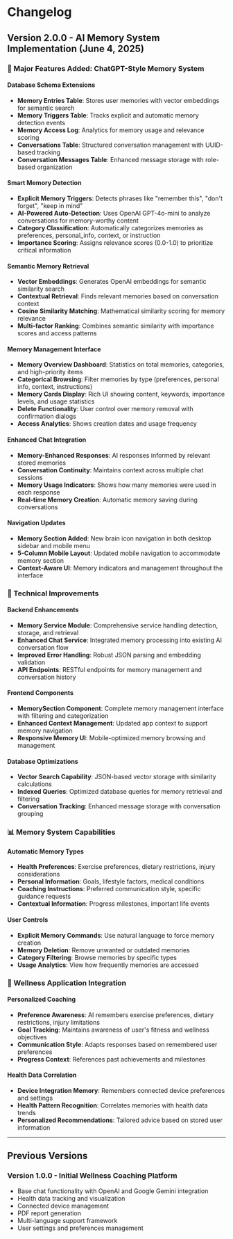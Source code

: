 # Changelog

## Version 2.0.0 - AI Memory System Implementation (June 4, 2025)

### 🧠 Major Features Added: ChatGPT-Style Memory System

#### Database Schema Extensions
- **Memory Entries Table**: Stores user memories with vector embeddings for semantic search
- **Memory Triggers Table**: Tracks explicit and automatic memory detection events
- **Memory Access Log**: Analytics for memory usage and relevance scoring
- **Conversations Table**: Structured conversation management with UUID-based tracking
- **Conversation Messages Table**: Enhanced message storage with role-based organization

#### Smart Memory Detection
- **Explicit Memory Triggers**: Detects phrases like "remember this", "don't forget", "keep in mind"
- **AI-Powered Auto-Detection**: Uses OpenAI GPT-4o-mini to analyze conversations for memory-worthy content
- **Category Classification**: Automatically categorizes memories as preferences, personal_info, context, or instruction
- **Importance Scoring**: Assigns relevance scores (0.0-1.0) to prioritize critical information

#### Semantic Memory Retrieval
- **Vector Embeddings**: Generates OpenAI embeddings for semantic similarity search
- **Contextual Retrieval**: Finds relevant memories based on conversation context
- **Cosine Similarity Matching**: Mathematical similarity scoring for memory relevance
- **Multi-factor Ranking**: Combines semantic similarity with importance scores and access patterns

#### Memory Management Interface
- **Memory Overview Dashboard**: Statistics on total memories, categories, and high-priority items
- **Categorical Browsing**: Filter memories by type (preferences, personal info, context, instructions)
- **Memory Cards Display**: Rich UI showing content, keywords, importance levels, and usage statistics
- **Delete Functionality**: User control over memory removal with confirmation dialogs
- **Access Analytics**: Shows creation dates and usage frequency

#### Enhanced Chat Integration
- **Memory-Enhanced Responses**: AI responses informed by relevant stored memories
- **Conversation Continuity**: Maintains context across multiple chat sessions
- **Memory Usage Indicators**: Shows how many memories were used in each response
- **Real-time Memory Creation**: Automatic memory saving during conversations

#### Navigation Updates
- **Memory Section Added**: New brain icon navigation in both desktop sidebar and mobile menu
- **5-Column Mobile Layout**: Updated mobile navigation to accommodate memory section
- **Context-Aware UI**: Memory indicators and management throughout the interface

### 🔧 Technical Improvements

#### Backend Enhancements
- **Memory Service Module**: Comprehensive service handling detection, storage, and retrieval
- **Enhanced Chat Service**: Integrated memory processing into existing AI conversation flow
- **Improved Error Handling**: Robust JSON parsing and embedding validation
- **API Endpoints**: RESTful endpoints for memory management and conversation history

#### Frontend Components
- **MemorySection Component**: Complete memory management interface with filtering and categorization
- **Enhanced Context Management**: Updated app context to support memory navigation
- **Responsive Memory UI**: Mobile-optimized memory browsing and management

#### Database Optimizations
- **Vector Search Capability**: JSON-based vector storage with similarity calculations
- **Indexed Queries**: Optimized database queries for memory retrieval and filtering
- **Conversation Tracking**: Enhanced message storage with conversation grouping

### 📊 Memory System Capabilities

#### Automatic Memory Types
- **Health Preferences**: Exercise preferences, dietary restrictions, injury considerations
- **Personal Information**: Goals, lifestyle factors, medical conditions
- **Coaching Instructions**: Preferred communication style, specific guidance requests
- **Contextual Information**: Progress milestones, important life events

#### User Controls
- **Explicit Memory Commands**: Use natural language to force memory creation
- **Memory Deletion**: Remove unwanted or outdated memories
- **Category Filtering**: Browse memories by specific types
- **Usage Analytics**: View how frequently memories are accessed

### 🎯 Wellness Application Integration

#### Personalized Coaching
- **Preference Awareness**: AI remembers exercise preferences, dietary restrictions, injury limitations
- **Goal Tracking**: Maintains awareness of user's fitness and wellness objectives
- **Communication Style**: Adapts responses based on remembered user preferences
- **Progress Context**: References past achievements and milestones

#### Health Data Correlation
- **Device Integration Memory**: Remembers connected device preferences and settings
- **Health Pattern Recognition**: Correlates memories with health data trends
- **Personalized Recommendations**: Tailored advice based on stored user information

---

## Previous Versions

### Version 1.0.0 - Initial Wellness Coaching Platform
- Base chat functionality with OpenAI and Google Gemini integration
- Health data tracking and visualization
- Connected device management
- PDF report generation
- Multi-language support framework
- User settings and preferences management